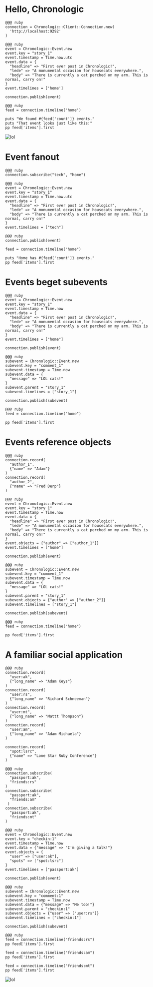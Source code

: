 <!SLIDE center>

# Hello, Chronologic

<!SLIDE code>

    @@@ ruby
    connection = Chronologic::Client::Connection.new(
      'http://localhost:9292'
    )

<!SLIDE code>

    @@@ ruby
    event = Chronologic::Event.new
    event.key = "story_1"
    event.timestamp = Time.now.utc
    event.data = {
      "headline" => "First ever post in Chronologic!",
      "lede" => "A monumental occasion for housecats everywhere.",
      "body" => "There is currently a cat perched on my arm. This is normal, carry on!"
    }
    event.timelines = ['home']

    connection.publish(event)

<!SLIDE code>

    @@@ ruby
    feed = connection.timeline('home')

    puts "We found #{feed['count']} events."
    puts "That event looks just like this:"
    pp feed['items'].first

<!SLIDE center>

<!SLIDE full-page center>
![lol](tumblr_l6v7a4Potn1qa77fso1_500.jpg)

<!SLIDE center>
# Event fanout

<!SLIDE code>

    @@@ ruby
    connection.subscribe("tech", "home")

<!SLIDE code>

    @@@ ruby
    event = Chronologic::Event.new
    event.key = "story_1"
    event.timestamp = Time.now.utc
    event.data = {
      "headline" => "First ever post in Chronologic!",
      "lede" => "A monumental occasion for housecats everywhere.",
      "body" => "There is currently a cat perched on my arm. This is normal, carry on!"
    }
    event.timelines = ["tech"]

<!SLIDE code>

    @@@ ruby
    connection.publish(event)

    feed = connection.timeline("home")

    puts "Home has #{feed['count']} events."
    pp feed['items'].first

<!SLIDE center>

# Events beget subevents

<!SLIDE code>

    @@@ ruby
    event = Chronologic::Event.new
    event.key = "story_1"
    event.timestamp = Time.now
    event.data = {
      "headline" => "First ever post in Chronologic!",
      "lede" => "A monumental occasion for housecats everywhere.",
      "body" => "There is currently a cat perched on my arm. This is normal, carry on!"
    }
    event.timelines = ["home"]

    connection.publish(event)

<!SLIDE code>

    @@@ ruby
    subevent = Chronologic::Event.new
    subevent.key = "comment_1"
    subevent.timestamp = Time.now
    subevent.data = {
      "message" => "LOL cats!"
    }
    subevent.parent = "story_1"
    subevent.timelines = ["story_1"]

    connection.publish(subevent)

<!SLIDE code>

    @@@ ruby
    feed = connection.timeline("home")

    pp feed['items'].first

<!SLIDE center>
# Events reference objects

<!SLIDE code>

    @@@ ruby
    connection.record(
      "author_1", 
      {"name" => "Adam"}
    )
    connection.record(
      "author_2", 
      {"name" => "Fred Derp"}
    )

<!SLIDE code>

    @@@ ruby
    event = Chronologic::Event.new
    event.key = "story_1"
    event.timestamp = Time.now
    event.data = {
      "headline" => "First ever post in Chronologic!",
      "lede" => "A monumental occasion for housecats everywhere.",
      "body" => "There is currently a cat perched on my arm. This is normal, carry on!"
    }
    event.objects = {"author" => ["author_1"]}
    event.timelines = ["home"]

    connection.publish(event)

<!SLIDE code>

    @@@ ruby
    subevent = Chronologic::Event.new
    subevent.key = "comment_1"
    subevent.timestamp = Time.now
    subevent.data = {
      "message" => "LOL cats!"
    }
    subevent.parent = "story_1"
    subevent.objects = {"author" => ["author_2"]}
    subevent.timelines = ["story_1"]

    connection.publish(subevent)

<!SLIDE code>

    @@@ ruby
    feed = connection.timeline("home")

    pp feed['items'].first

<!SLIDE center>

# A familiar social application

<!SLIDE code>

    @@@ ruby
    connection.record(
      "user:ak", 
      {"long_name" => "Adam Keys"}
    )
    connection.record(
      "user:rs", 
      {"long_name" => "Richard Schneeman"}
    )
    connection.record(
      "user:mt", 
      {"long_name" => "Mattt Thompson"}
    )
    connection.record(
      "user:am", 
      {"long_name" => "Adam Michaela"}
    )

    connection.record(
      "spot:lsrc", 
      {"name" => "Lone Star Ruby Conference"}
    )

<!SLIDE code>

    @@@ ruby
    connection.subscribe(
      "passport:ak", 
      "friends:rs"
    )
    connection.subscribe(
      "passport:ak", 
      "friends:am"
     )
    connection.subscribe(
      "passport:ak", 
      "friends:mt"
    )

<!SLIDE code>

    @@@ ruby
    event = Chronologic::Event.new
    event.key = "checkin:1"
    event.timestamp = Time.now
    event.data = {"message" => "I'm giving a talk!"}
    event.objects = {
      "user" => ["user:ak"], 
      "spots" => ["spot:lsrc"]
    }
    event.timelines = ["passport:ak"]

    connection.publish(event)

<!SLIDE code>

    @@@ ruby
    subevent = Chronologic::Event.new
    subevent.key = "comment:1"
    subevent.timestamp = Time.now
    subevent.data = {"message" => "Me too!"}
    subevent.parent = "checkin:1"
    subevent.objects = {"user" => ["user:rs"]}
    subevent.timelines = ["checkin:1"]

    connection.publish(subevent)

<!SLIDE code>

    @@@ ruby
    feed = connection.timeline("friends:rs")
    pp feed['items'].first

    feed = connection.timeline("friends:am")
    pp feed['items'].first

    feed = connection.timeline("friends:mt")
    pp feed['items'].first


<!SLIDE full-page center>
![lol](tumblr_l85hq0giwW1qaaf7to1_500.jpg)
